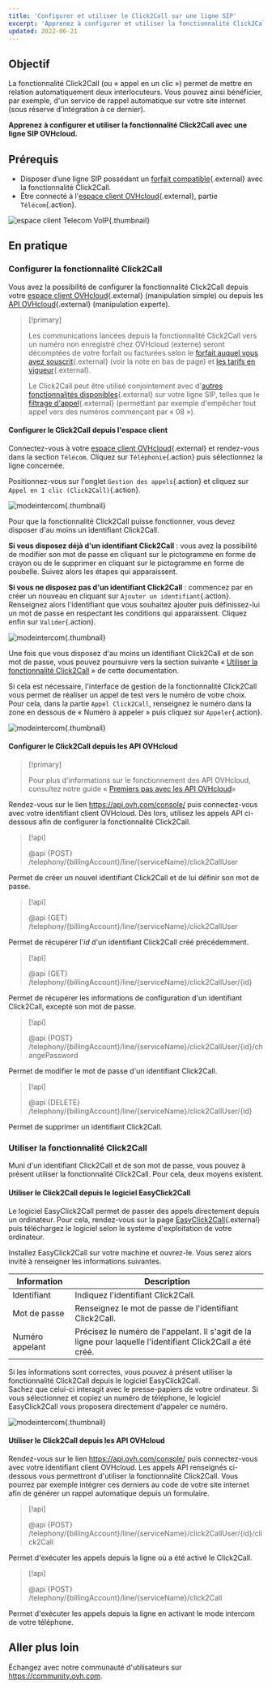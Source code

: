 ```yaml
---
title: 'Configurer et utiliser le Click2Call sur une ligne SIP'
excerpt: 'Apprenez à configurer et utiliser la fonctionnalité Click2Call avec une ligne SIP OVHcloud'
updated: 2022-06-21
---
```



## Objectif

La fonctionnalité Click2Call (ou « appel en un clic ») permet de mettre en relation automatiquement deux interlocuteurs. Vous pouvez ainsi bénéficier, par exemple, d'un service de rappel automatique sur votre site internet (sous réserve d'intégration à ce dernier).

**Apprenez à configurer et utiliser la fonctionnalité Click2Call avec une ligne SIP OVHcloud.**

## Prérequis

- Disposer d’une ligne SIP possédant un [forfait compatible](https://www.ovhtelecom.fr/telephonie/services_inclus/){.external} avec la fonctionnalité Click2Call.
- Être connecté à l'[espace client OVHcloud](https://www.ovh.com/auth/?action=gotomanager&from=https://www.ovh.com/fr/&ovhSubsidiary=fr){.external}, partie `Télécom`{.action}.

![espace client Telecom VoIP](https://raw.githubusercontent.com/ovh/docs/master/templates/control-panel/product-selection/telecom/tpl-telecom-02-fr-voip.png){.thumbnail}

## En pratique

### Configurer la fonctionnalité Click2Call

Vous avez la possibilité de configurer la fonctionnalité Click2Call depuis votre [espace client OVHcloud](https://www.ovh.com/auth/?action=gotomanager&from=https://www.ovh.com/fr/&ovhSubsidiary=fr){.external} (manipulation simple) ou depuis les [API OVHcloud](https://www.ovh.com/auth/?action=gotomanager&from=https://www.ovh.com/fr/&ovhSubsidiary=fr){.external} (manipulation experte).

> [!primary]
>
> Les communications lancées depuis la fonctionnalité Click2Call vers un numéro non enregistré chez OVHcloud (externe) seront décomptées de votre forfait ou facturées selon le [forfait auquel vous avez souscrit](https://www.ovhtelecom.fr/telephonie/voip/){.external} (voir la note en bas de page) et [les tarifs en vigueur](https://www.ovhtelecom.fr/telephonie/decouvrez/tarifs_telephonie.xml){.external}.
>
> Le Click2Call peut être utilisé conjointement avec d'[autres fonctionnalités disponibles](https://www.ovhtelecom.fr/telephonie/services_inclus/){.external} sur votre ligne SIP, telles que le [filtrage d'appel](/pages/web_cloud/phone_and_fax/voip/comment_configurer_les_renvois_d_appels){.external} (permettant par exemple d'empêcher tout appel vers des numéros commençant par « 08 »).
> 

#### Configurer le Click2Call depuis l'espace client

Connectez-vous à votre [espace client OVHcloud](https://www.ovh.com/auth/?action=gotomanager&from=https://www.ovh.com/fr/&ovhSubsidiary=fr){.external} et rendez-vous dans la section `Télécom`. Cliquez sur `Téléphonie`{.action} puis sélectionnez la ligne concernée.

Positionnez-vous sur l'onglet `Gestion des appels`{.action} et cliquez sur `Appel en 1 clic (Click2Call)`{.action}.

![modeintercom](images/click2call-step1.png){.thumbnail}

Pour que la fonctionnalité Click2Call puisse fonctionner, vous devez disposer d'au moins un identifiant Click2Call. 

**Si vous disposez déjà d'un identifiant Click2Call** : vous avez la possibilité de modifier son mot de passe en cliquant sur le pictogramme en forme de crayon ou de le supprimer en cliquant sur le pictogramme en forme de poubelle. Suivez alors les étapes qui apparaissent.

**Si vous ne disposez pas d'un identifiant Click2Call** : commencez par en créer un nouveau en cliquant sur `Ajouter un identifiant`{.action}. Renseignez alors l'identifiant que vous souhaitez ajouter puis définissez-lui un mot de passe en respectant les conditions qui apparaissent. Cliquez enfin sur `Valider`{.action}.

![modeintercom](images/click2call-step2.png){.thumbnail}

Une fois que vous disposez d'au moins un identifiant Click2Call et de son mot de passe, vous pouvez poursuivre vers la section suivante « [Utiliser la fonctionnalité Click2Call](#utiliser-la-fonctionnalite-click2call) » de cette documentation.

Si cela est nécessaire, l'interface de gestion de la fonctionnalité Click2Call vous permet de réaliser un appel de test vers le numéro de votre choix. Pour cela, dans la partie `Appel Click2Call`, renseignez le numéro dans la zone en dessous de « Numéro à appeler » puis cliquez sur `Appeler`{.action}.

![modeintercom](images/click2call-step4.png){.thumbnail}

#### Configurer le Click2Call depuis les API OVHcloud

> [!primary]
>
> Pour plus d'informations sur le fonctionnement des API OVHcloud, consultez notre guide « [Premiers pas avec les API OVHcloud](/pages/manage_and_operate/api/first-steps)»

Rendez-vous sur le lien <https://api.ovh.com/console/> puis connectez-vous avec votre identifiant client OVHcloud. Dès lors, utilisez les appels API ci-dessous afin de configurer la fonctionnalité Click2Call. 

> [!api]
>
> @api {POST} /telephony/{billingAccount}/line/{serviceName}/click2CallUser
> 

Permet de créer un nouvel identifiant Click2Call et de lui définir son mot de passe.

> [!api]
>
> @api {GET} /telephony/{billingAccount}/line/{serviceName}/click2CallUser
> 

Permet de récupérer l'*id* d'un identifiant Click2Call créé précédemment.
 
> [!api]
>
> @api {GET} /telephony/{billingAccount}/line/{serviceName}/click2CallUser/{id}
> 

Permet de récupérer les informations de configuration d'un identifiant Click2Call, excepté son mot de passe.

> [!api]
>
> @api {POST} /telephony/{billingAccount}/line/{serviceName}/click2CallUser/{id}/changePassword
> 

Permet de modifier le mot de passe d'un identifiant Click2Call.

> [!api]
>
> @api {DELETE} /telephony/{billingAccount}/line/{serviceName}/click2CallUser/{id}
> 

Permet de supprimer un identifiant Click2Call.
 
### Utiliser la fonctionnalité Click2Call <a name="utiliser-la-fonctionnalite-click2call"></a>

Muni d'un identifiant Click2Call et de son mot de passe, vous pouvez à présent utiliser la fonctionnalité Click2Call. Pour cela, deux moyens existent. 

#### Utiliser le Click2Call depuis le logiciel EasyClick2Call

Le logiciel EasyClick2Call permet de passer des appels directement depuis un ordinateur. Pour cela, rendez-vous sur la page [EasyClick2Call](https://www.ovhtelecom.fr/telephonie/easyclick2call.xml){.external} puis téléchargez le logiciel selon le système d'exploitation de votre ordinateur. 

Installez EasyClick2Call sur votre machine et ouvrez-le. Vous serez alors invité à renseigner les informations suivantes.

|Information|Description|
|---|---|
|Identifiant|Indiquez l'identifiant Click2Call.|
|Mot de passe|Renseignez le mot de passe de l'identifiant Click2Call.|
|Numéro appelant|Précisez le numéro de l'appelant. Il s'agit de la ligne pour laquelle l'identifiant Click2Call a été créé.|

Si les informations sont correctes, vous pouvez à présent utiliser la fonctionnalité Click2Call depuis le logiciel EasyClick2Call.<br>
Sachez que celui-ci interagit avec le presse-papiers de votre ordinateur. Si vous sélectionnez et copiez un numéro de téléphone, le logiciel EasyClick2Call vous proposera directement d'appeler ce numéro.

![modeintercom](images/click2call-step5.png){.thumbnail}

#### Utiliser le Click2Call depuis les API OVHcloud

Rendez-vous sur le lien <https://api.ovh.com/console/> puis connectez-vous avec votre identifiant client OVHcloud. Les appels API renseignés ci-dessous vous permettront d'utiliser la fonctionnalité Click2Call. Vous pourrez par exemple intégrer ces derniers au code de votre site internet afin de générer un rappel automatique depuis un formulaire.

> [!api]
>
> @api {POST} /telephony/{billingAccount}/line/{serviceName}/click2CallUser/{id}/click2Call
> 

Permet d'exécuter les appels depuis la ligne où a été activé le Click2Call.

> [!api]
>
> @api {POST} /telephony/{billingAccount}/line/{serviceName}/click2Call
> 

Permet d'exécuter les appels depuis la ligne en activant le mode intercom de votre téléphone.

## Aller plus loin

Échangez avec notre communauté d'utilisateurs sur <https://community.ovh.com>.
